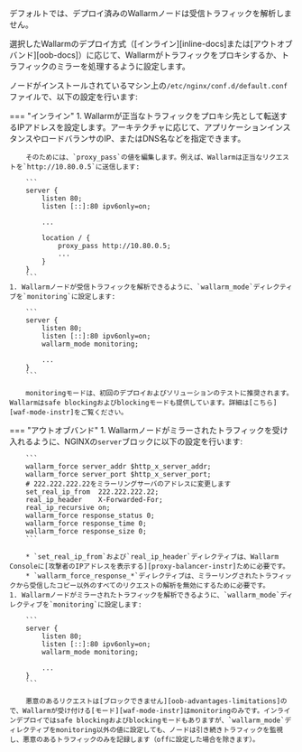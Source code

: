 デフォルトでは、デプロイ済みのWallarmノードは受信トラフィックを解析しません。

選択したWallarmのデプロイ方式（[インライン][inline-docs]または[アウトオブバンド][oob-docs]）に応じて、Wallarmがトラフィックをプロキシするか、トラフィックのミラーを処理するように設定します。

ノードがインストールされているマシン上の`/etc/nginx/conf.d/default.conf`ファイルで、以下の設定を行います:

=== "インライン"
    1. Wallarmが正当なトラフィックをプロキシ先として転送するIPアドレスを設定します。アーキテクチャに応じて、アプリケーションインスタンスやロードバランサのIP、またはDNS名などを指定できます。
    
        そのためには、`proxy_pass`の値を編集します。例えば、Wallarmは正当なリクエストを`http://10.80.0.5`に送信します:

        ```
        server {
            listen 80;
            listen [::]:80 ipv6only=on;

            ...

            location / {
                proxy_pass http://10.80.0.5; 
                ...
            }
        }
        ```
    1. Wallarmノードが受信トラフィックを解析できるように、`wallarm_mode`ディレクティブを`monitoring`に設定します:

        ```
        server {
            listen 80;
            listen [::]:80 ipv6only=on;
            wallarm_mode monitoring;

            ...
        }
        ```
    
        monitoringモードは、初回のデプロイおよびソリューションのテストに推奨されます。Wallarmはsafe blockingおよびblockingモードも提供しています。詳細は[こちら][waf-mode-instr]をご覧ください。
=== "アウトオブバンド"
    1. Wallarmノードがミラーされたトラフィックを受け入れるように、NGINXの`server`ブロックに以下の設定を行います:

        ```
        wallarm_force server_addr $http_x_server_addr;
        wallarm_force server_port $http_x_server_port;
        # 222.222.222.22をミラーリングサーバのアドレスに変更します
        set_real_ip_from  222.222.222.22;
        real_ip_header    X-Forwarded-For;
        real_ip_recursive on;
        wallarm_force response_status 0;
        wallarm_force response_time 0;
        wallarm_force response_size 0;
        ```

        * `set_real_ip_from`および`real_ip_header`ディレクティブは、Wallarm Consoleに[攻撃者のIPアドレスを表示する][proxy-balancer-instr]ために必要です。
        * `wallarm_force_response_*`ディレクティブは、ミラーリングされたトラフィックから受信したコピー以外のすべてのリクエストの解析を無効にするために必要です。
    1. Wallarmノードがミラーされたトラフィックを解析できるように、`wallarm_mode`ディレクティブを`monitoring`に設定します:

        ```
        server {
            listen 80;
            listen [::]:80 ipv6only=on;
            wallarm_mode monitoring;

            ...
        }
        ```

        悪意のあるリクエストは[ブロックできません][oob-advantages-limitations]ので、Wallarmが受け付ける[モード][waf-mode-instr]はmonitoringのみです。インラインデプロイではsafe blockingおよびblockingモードもありますが、`wallarm_mode`ディレクティブをmonitoring以外の値に設定しても、ノードは引き続きトラフィックを監視し、悪意のあるトラフィックのみを記録します（offに設定した場合を除きます）。